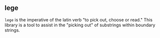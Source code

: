 ## lege

`lege` is the imperative of the latin verb "to pick out, choose or read." This library is a tool to assist in the "picking out" of substrings within boundary strings.
